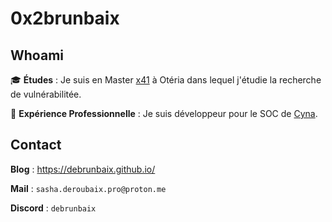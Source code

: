 # 0x2brunbaix

## Whoami

🎓 **Études** : Je suis en Master [x41](https://x41.fr/) à Otéria dans lequel j'étudie la recherche de vulnérabilitée.

💼 **Expérience Professionnelle** : Je suis développeur pour le SOC de [Cyna](https://cyna-it.fr/).

## Contact

**Blog** : https://debrunbaix.github.io/

**Mail** : `sasha.deroubaix.pro@proton.me`

**Discord** : `debrunbaix`

